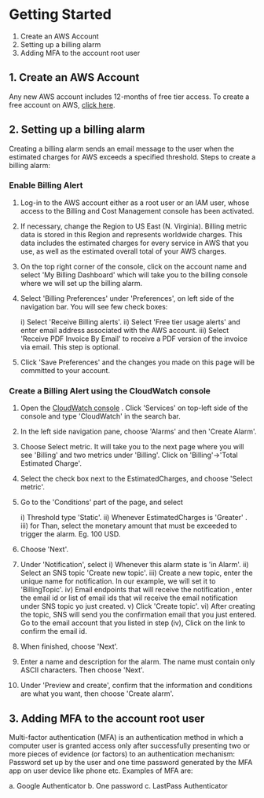 # Getting Started

1. Create an AWS Account
2. Setting up a billing alarm
3. Adding MFA to the account root user

## 1. Create an AWS Account

Any new AWS account includes 12-months of free tier access. To create a free account on AWS, [click here](https://aws.amazon.com/free/ ).

## 2. Setting up a billing alarm

Creating a billing alarm sends an email message to the user when the estimated charges for AWS exceeds a specified threshold. Steps to create a billing alarm:

### Enable Billing Alert

1) Log-in to the AWS account either as a root user or an IAM user, whose access to the Billing and Cost Management console has been activated.
2) If necessary, change the Region to US East (N. Virginia). Billing metric data is stored in this Region and represents worldwide charges. This data includes the estimated charges for every service in AWS that you use, as well as the estimated overall total of your AWS charges.
3) On the top right corner of the console, click on the account name and select 'My Billing Dashboard' which will take you to the billing console where we will set up the billing alarm.
4) Select 'Billing Preferences' under 'Preferences', on left side of the navigation bar. You will see few check boxes:

    i) Select 'Receive Billing alerts'.
    ii) Select 'Free tier usage alerts' and enter email address associated with the AWS account.
    iii) Select 'Receive PDF Invoice By Email' to receive a PDF version of the invoice via email. This step is optional.
5) Click 'Save Preferences' and the changes you made on this page will be committed to your account.

### Create a Billing Alert using the CloudWatch console

1) Open the [CloudWatch console]( https://console.aws.amazon.com/cloudwatch/) . Click 'Services' on top-left side of the console and type 'CloudWatch' in the search bar.
2) In the left side navigation pane, choose 'Alarms' and then 'Create Alarm'.
3) Choose Select metric. It will take you to the next page where you will see 'Billing' and two metrics under 'Billing'. Click on 'Billing'->'Total Estimated Charge'.
4) Select the check box next to the EstimatedCharges, and choose 'Select metric'.
5) Go to the 'Conditions' part of the page, and select

    i) Threshold type 'Static'.
    ii) Whenever EstimatedCharges is 'Greater' .
    iii) for Than, select the monetary amount that must be exceeded to trigger the alarm. Eg. 100 USD.

6) Choose 'Next'.
7) Under 'Notification', select
    i) Whenever this alarm state is 'in Alarm'.
    ii) Select an SNS topic 'Create new topic'.
    iii) Create a new topic, enter the unique name for notification. In our example, we will set it to 'BillingTopic'.
    iv) Email endpoints that will receive the notification , enter the email id or list of email ids that wil receive the email notification under SNS topic yo just created.
    v) Click 'Create topic'.
    vi) After creating the topic, SNS will send you the confirmation email that you just entered. Go to the email account that you listed in step (iv), Click on the link to confirm the email id.

8) When finished, choose 'Next'.
9) Enter a name and description for the alarm. The name must contain only ASCII characters. Then choose 'Next'.
10) Under 'Preview and create', confirm that the information and conditions are what you want, then choose 'Create alarm'.



## 3. Adding MFA to the account root user

Multi-factor authentication (MFA) is an authentication method in which a computer user is granted access only after successfully presenting two or more pieces of evidence (or factors) to an authentication mechanism: Password set up by the user and one time password generated by the MFA app on user device like phone etc. Examples of MFA are:

a. Google Authenticator
b. One password
c. LastPass Authenticator